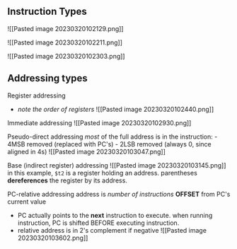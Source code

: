 ## Instruction Types
![[Pasted image 20230320102129.png]]

![[Pasted image 20230320102211.png]]

![[Pasted image 20230320102303.png]]

## Addressing types
Register addressing
- *note the order of registers*
![[Pasted image 20230320102440.png]]

Immediate addressing
![[Pasted image 20230320102930.png]]

Pseudo-direct addressing
  *most* of the full address is in the instruction:
	- 4MSB removed (replaced with PC's)
	- 2LSB removed (always 0, since aligned in 4s)
![[Pasted image 20230320103047.png]]

Base (indirect register) addressing
![[Pasted image 20230320103145.png]]
in this example, `$t2` is a register holding an address. parentheses **dereferences** the register by its address.

PC-relative addressing
address is *number of instructions* **OFFSET** from PC's current value
- PC actually points to the **next** instruction to execute. when running instruction, PC is shifted BEFORE executing instruction.
- relative address is in 2's complement if negative
![[Pasted image 20230320103602.png]]